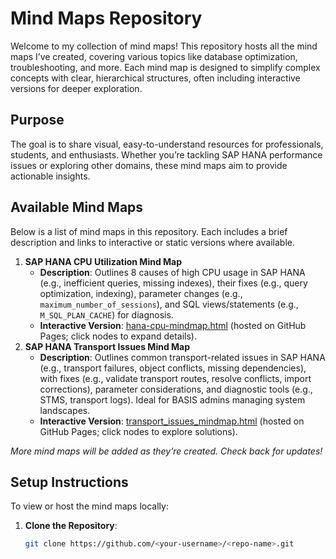# Mind Maps Repository

Welcome to my collection of mind maps! This repository hosts all the mind maps I’ve created, covering various topics like database optimization, troubleshooting, and more. Each mind map is designed to simplify complex concepts with clear, hierarchical structures, often including interactive versions for deeper exploration.

## Purpose

The goal is to share visual, easy-to-understand resources for professionals, students, and enthusiasts. Whether you’re tackling SAP HANA performance issues or exploring other domains, these mind maps aim to provide actionable insights.

## Available Mind Maps

Below is a list of mind maps in this repository. Each includes a brief description and links to interactive or static versions where available.

1. **SAP HANA CPU Utilization Mind Map**  
   - **Description**: Outlines 8 causes of high CPU usage in SAP HANA (e.g., inefficient queries, missing indexes), their fixes (e.g., query optimization, indexing), parameter changes (e.g., `maximum_number_of_sessions`), and SQL views/statements (e.g., `M_SQL_PLAN_CACHE`) for diagnosis.  
   - **Interactive Version**: [hana-cpu-mindmap.html](https://soumyaranjan12.github.io/MindMaps/hana-cpu-mindmap.html) (hosted on GitHub Pages; click nodes to expand details).  
2. **SAP HANA Transport Issues Mind Map**  
   - **Description**: Outlines common transport-related issues in SAP HANA (e.g., transport failures, object conflicts, missing dependencies), with fixes (e.g., validate transport routes, resolve conflicts, import corrections), parameter considerations, and diagnostic tools (e.g., STMS, transport logs). Ideal for BASIS admins managing system landscapes.  
   - **Interactive Version**: [transport_issues_mindmap.html](https://soumyaranjan12.github.io/MindMaps/transport_issues_mindmap.html) (hosted on GitHub Pages; click nodes to explore solutions).  

*More mind maps will be added as they’re created. Check back for updates!*

## Setup Instructions

To view or host the mind maps locally:

1. **Clone the Repository**:
   ```bash
   git clone https://github.com/<your-username>/<repo-name>.git
